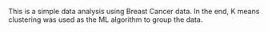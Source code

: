 This is a simple data analysis using Breast Cancer data. In the end, K means clustering was used as the ML algorithm to group the data.
